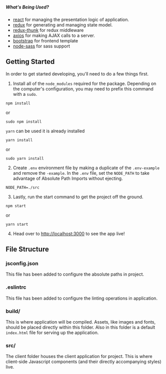 ##### What's Being Used?

- [react](http://facebook.github.io/react/) for managing the presentation logic of application.
- [redux](http://redux.js.org/) for generating and managing state model.
- [redux-thunk](https://www.npmjs.com/package/redux-thunk) for redux middleware
- [axios](https://www.npmjs.com/package/axios) for making AJAX calls to a server.
- [bootstrap](https://www.npmjs.com/package/bootstrap) for frontend template
- [node-sass](https://npmjs.org/package/node-sass) for sass support

## Getting Started

In order to get started developing, you'll need to do a few things first.

1. Install all of the `node_modules` required for the package. Depending on the computer's configuration, you may need to prefix this command with a `sudo`.

```
npm install
```

or

```
sudo npm install
```

`yarn` can be used it is already installed

```
yarn install
```

or

```
sudo yarn install
```

2. Create `.env` environment file by making a duplicate of the `.env-example` and remove the `-example`. In the `.env` file, set the `NODE_PATH` to take advantage of Absolute Path Imports without ejecting.

```
NODE_PATH=./src
```

3. Lastly, run the start command to get the project off the ground.

```
npm start
```

or

```
yarn start
```

4. Head over to [http://localhost:3000](http://localhost:3000) to see the app live!

## File Structure

### jsconfig.json

This file has been added to configure the absolute paths in project.

### .eslintrc

This file has been added to configure the linting operations in application.

### build/

This is where application will be compiled. Assets, like images and fonts, should be placed directly within this folder. Also in this folder is a default `index.html` file for serving up the application.

### src/

The client folder houses the client application for project. This is where client-side Javascript components (and their directly accompanying styles) live.
